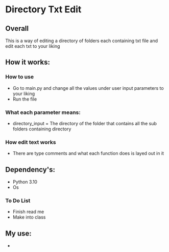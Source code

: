 # Directory Txt Edit

## Overall
This is a way of editing a directory of folders each containing txt file and edit each txt to your liking 

## How it works:
### How to use
+ Go to main.py and change all the values under user input parameters to your liking
+ Run the file

### What each parameter means:
+ directory_input = The directory of the folder that contains all the sub folders containing directory

### How edit text works
+ There are type comments and what each function does is layed out in it 

## Dependency's:
+ Python 3.10
+ Os

### To Do List
+ Finish read me
+ Make into class

## My use:
+